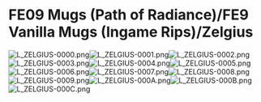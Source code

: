 # FE09 Mugs (Path of Radiance)/FE9 Vanilla Mugs (Ingame Rips)/Zelgius

![L_ZELGIUS-0000.png](https://raw.githubusercontent.com/Klokinator/FE-Repo/main/Portrait%20Repository/FE09%20Mugs%20(Path%20of%20Radiance)/FE9%20Vanilla%20Mugs%20(Ingame%20Rips)/Zelgius/L_ZELGIUS-0000.png "L_ZELGIUS-0000.png")![L_ZELGIUS-0001.png](https://raw.githubusercontent.com/Klokinator/FE-Repo/main/Portrait%20Repository/FE09%20Mugs%20(Path%20of%20Radiance)/FE9%20Vanilla%20Mugs%20(Ingame%20Rips)/Zelgius/L_ZELGIUS-0001.png "L_ZELGIUS-0001.png")![L_ZELGIUS-0002.png](https://raw.githubusercontent.com/Klokinator/FE-Repo/main/Portrait%20Repository/FE09%20Mugs%20(Path%20of%20Radiance)/FE9%20Vanilla%20Mugs%20(Ingame%20Rips)/Zelgius/L_ZELGIUS-0002.png "L_ZELGIUS-0002.png")![L_ZELGIUS-0003.png](https://raw.githubusercontent.com/Klokinator/FE-Repo/main/Portrait%20Repository/FE09%20Mugs%20(Path%20of%20Radiance)/FE9%20Vanilla%20Mugs%20(Ingame%20Rips)/Zelgius/L_ZELGIUS-0003.png "L_ZELGIUS-0003.png")![L_ZELGIUS-0004.png](https://raw.githubusercontent.com/Klokinator/FE-Repo/main/Portrait%20Repository/FE09%20Mugs%20(Path%20of%20Radiance)/FE9%20Vanilla%20Mugs%20(Ingame%20Rips)/Zelgius/L_ZELGIUS-0004.png "L_ZELGIUS-0004.png")![L_ZELGIUS-0005.png](https://raw.githubusercontent.com/Klokinator/FE-Repo/main/Portrait%20Repository/FE09%20Mugs%20(Path%20of%20Radiance)/FE9%20Vanilla%20Mugs%20(Ingame%20Rips)/Zelgius/L_ZELGIUS-0005.png "L_ZELGIUS-0005.png")![L_ZELGIUS-0006.png](https://raw.githubusercontent.com/Klokinator/FE-Repo/main/Portrait%20Repository/FE09%20Mugs%20(Path%20of%20Radiance)/FE9%20Vanilla%20Mugs%20(Ingame%20Rips)/Zelgius/L_ZELGIUS-0006.png "L_ZELGIUS-0006.png")![L_ZELGIUS-0007.png](https://raw.githubusercontent.com/Klokinator/FE-Repo/main/Portrait%20Repository/FE09%20Mugs%20(Path%20of%20Radiance)/FE9%20Vanilla%20Mugs%20(Ingame%20Rips)/Zelgius/L_ZELGIUS-0007.png "L_ZELGIUS-0007.png")![L_ZELGIUS-0008.png](https://raw.githubusercontent.com/Klokinator/FE-Repo/main/Portrait%20Repository/FE09%20Mugs%20(Path%20of%20Radiance)/FE9%20Vanilla%20Mugs%20(Ingame%20Rips)/Zelgius/L_ZELGIUS-0008.png "L_ZELGIUS-0008.png")![L_ZELGIUS-0009.png](https://raw.githubusercontent.com/Klokinator/FE-Repo/main/Portrait%20Repository/FE09%20Mugs%20(Path%20of%20Radiance)/FE9%20Vanilla%20Mugs%20(Ingame%20Rips)/Zelgius/L_ZELGIUS-0009.png "L_ZELGIUS-0009.png")![L_ZELGIUS-000A.png](https://raw.githubusercontent.com/Klokinator/FE-Repo/main/Portrait%20Repository/FE09%20Mugs%20(Path%20of%20Radiance)/FE9%20Vanilla%20Mugs%20(Ingame%20Rips)/Zelgius/L_ZELGIUS-000A.png "L_ZELGIUS-000A.png")![L_ZELGIUS-000B.png](https://raw.githubusercontent.com/Klokinator/FE-Repo/main/Portrait%20Repository/FE09%20Mugs%20(Path%20of%20Radiance)/FE9%20Vanilla%20Mugs%20(Ingame%20Rips)/Zelgius/L_ZELGIUS-000B.png "L_ZELGIUS-000B.png")![L_ZELGIUS-000C.png](https://raw.githubusercontent.com/Klokinator/FE-Repo/main/Portrait%20Repository/FE09%20Mugs%20(Path%20of%20Radiance)/FE9%20Vanilla%20Mugs%20(Ingame%20Rips)/Zelgius/L_ZELGIUS-000C.png "L_ZELGIUS-000C.png")